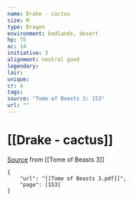 ```yaml
---
name: Drake - cactus
size: M
type: Dragon
environment: badlands, desert
hp: 75
ac: 14
initiative: 3
alignment: neutral good
legendary: 
lair: 
unique: 
cr: 4
tags: 
source: "Tome of Beasts 3: 153"
url: ""
---
```

# [[Drake - cactus]]

[Source](zotero://open-pdf/library/items/BLGR9HVR?page=153) from [[Tome of Beasts 3]]

```pdf
{
	"url": "[[Tome of Beasts 3.pdf]]",
	"page": [153]
}
```

